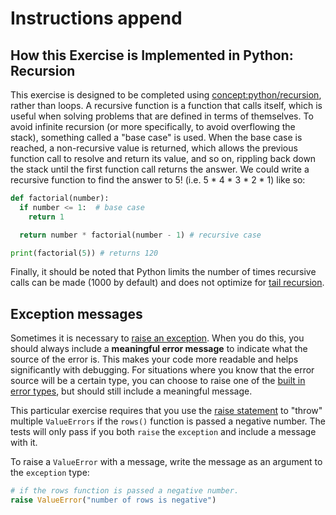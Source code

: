 # Instructions append

## How this Exercise is Implemented in Python: Recursion

This exercise is designed to be completed using [concept:python/recursion](), rather than loops.
A recursive function is a function that calls itself, which is useful when solving problems that are defined in terms of themselves.
To avoid infinite recursion (or more specifically, to avoid overflowing the stack), something called a "base case" is used.
When the base case is reached, a non-recursive value is returned, which allows the previous function call to resolve and return its value, and so on, rippling back down the stack until the first function call returns the answer.
We could write a recursive function to find the answer to 5! (i.e. 5 * 4 * 3 * 2 * 1) like so:

````python
def factorial(number):
  if number <= 1:  # base case
    return 1

  return number * factorial(number - 1) # recursive case

print(factorial(5)) # returns 120
````

Finally, it should be noted that Python limits the number of times recursive calls can be made (1000 by default) and does not optimize for [tail recursion][tail-recursion].

## Exception messages

Sometimes it is necessary to [raise an exception][raising].
When you do this, you should always include a **meaningful error message** to indicate what the source of the error is.
This makes your code more readable and helps significantly with debugging.
For situations where you know that the error source will be a certain type, you can choose to raise one of the [built in error types][built-in-errors], but should still include a meaningful message.

This particular exercise requires that you use the [raise statement][raise-statement] to "throw" multiple `ValueErrors` if the `rows()` function is passed a negative number.
The tests will only pass if you both `raise` the `exception` and include a message with it.

To raise a `ValueError` with a message, write the message as an argument to the `exception` type:

```python
# if the rows function is passed a negative number.
raise ValueError("number of rows is negative")
```

[built-in-errors]: https://docs.python.org/3/library/exceptions.html#base-classes
[raise-statement]: https://docs.python.org/3/reference/simple_stmts.html#the-raise-statement
[raising]: https://docs.python.org/3/tutorial/errors.html#raising-exceptions
[tail-recursion]: https://www.geeksforgeeks.org/tail-recursion/
